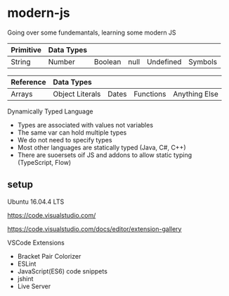 # modern-js

Going over some fundemantals, learning some modern JS

| Primitive  | Data Types |||||
| ---------- |:---|---|---|---|---|
| String     | Number | Boolean | null | Undefined | Symbols |

| Reference | Data Types ||||
| --------- | :--------- |---|---|---|
| Arrays    | Object Literals | Dates | Functions | Anything Else |

Dynamically Typed Language

- Types are associated with values not variables
- The same var can hold multiple types
- We do not need to specify types
- Most other languages are statically typed (Java, C#, C++)
- There are suoersets oif JS and addons to allow static typing (TypeScript, Flow)

## setup

Ubuntu 16.04.4 LTS

https://code.visualstudio.com/

https://code.visualstudio.com/docs/editor/extension-gallery

VSCode Extensions

- Bracket Pair Colorizer
- ESLint
- JavaScript(ES6) code snippets
- jshint
- Live Server
